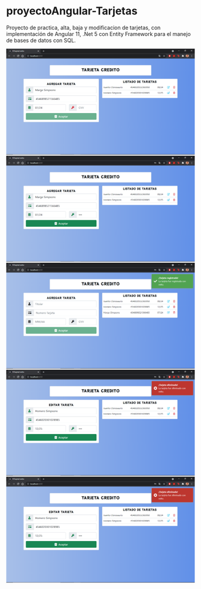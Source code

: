# proyectoAngular-Tarjetas

Proyecto de practica, alta, baja y modificacion de tarjetas, con implementación de Angular 11, .Net 5 con Entity Framework para el manejo de bases de datos con SQL.

<img src="Imagenes-Final/1.png" alt="Captura 1"/>
<img src="Imagenes-Final/2.png" alt="Captura 2"/>
<img src="Imagenes-Final/3.png" alt="Captura 3"/>
<img src="Imagenes-Final/4.png" alt="Captura 4"/>
<img src="Imagenes-Final/4.png" alt="Captura 5"/>